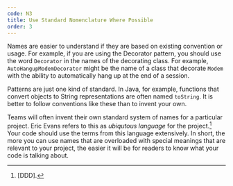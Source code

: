 ```yaml
---
code: N3
title: Use Standard Nomenclature Where Possible
order: 3
---
```

Names are easier to understand if they are based on existing convention or usage.
For example, if you are using the Decorator pattern, you should use the word `Decorator` in the names of the decorating class.
For example, `AutoHangupModemDecorator` might be the name of a class that decorate `Modem` with the ability to automatically hang up at the end of a session.

Patterns are just one kind of standard.
In Java, for example, functions that convert objects to String representations are often named `toString`.
It is better to follow conventions like these than to invent your own.

Teams will often invent their own standard system of names for a particular project.
Eric Evans refers to this as *ubiqutous language* for the project.[^14]
Your code should use the terms from this language extensively.
In short, the more you can use names that are overloaded with special meanings that are relevant to your project, the easier it will be for readers to know what your code is talking about.

[^14]: [DDD].